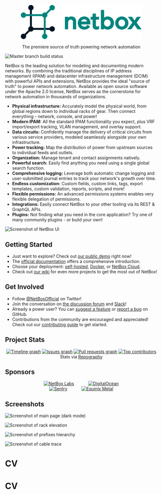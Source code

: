 <div align="center">
  <img src="https://raw.githubusercontent.com/netbox-community/netbox/develop/docs/netbox_logo.svg" width="400" alt="NetBox logo" />

  The premiere source of truth powering network automation
</div>

![Master branch build status](https://github.com/netbox-community/netbox/workflows/CI/badge.svg?branch=master)

NetBox is the leading solution for modeling and documenting modern networks. By
combining the traditional disciplines of IP address management (IPAM) and
datacenter infrastructure management (DCIM) with powerful APIs and extensions,
NetBox provides the ideal "source of truth" to power network automation.
Available as open source software under the Apache 2.0 license, NetBox serves
as the cornerstone for network automation in thousands of organizations.

* **Physical infrastructure:** Accurately model the physical world, from global regions down to individual racks of gear. Then connect everything - network, console, and power!
* **Modern IPAM:** All the standard IPAM functionality you expect, plus VRF import/export tracking, VLAN management, and overlay support.
* **Data circuits:** Confidently manage the delivery of critical circuits from various service providers, modeled seamlessly alongside your own infrastructure.
* **Power tracking:** Map the distribution of power from upstream sources to individual feeds and outlets.
* **Organization:** Manage tenant and contact assignments natively.
* **Powerful search:** Easily find anything you need using a single global search function.
* **Comprehensive logging:** Leverage both automatic change logging and user-submitted journal entries to track your network's growth over time.
* **Endless customization:** Custom fields, custom links, tags, export templates, custom validation, reports, scripts, and more!
* **Flexible permissions:** An advanced permissions systems enables very flexible delegation of permissions.
* **Integrations:** Easily connect NetBox to your other tooling via its REST & GraphQL APIs.
* **Plugins:** Not finding what you need in the core application? Try one of many community plugins - or build your own!

![Screenshot of NetBox UI](docs/media/screenshots/netbox-ui.png "NetBox UI")

## Getting Started

* Just want to explore? Check out [our public demo](https://demo.netbox.dev/) right now!
* The [official documentation](https://docs.netbox.dev) offers a comprehensive introduction.
* Choose your deployment: [self-hosted](https://github.com/netbox-community/netbox), [Docker](https://github.com/netbox-community/netbox-docker), or [NetBox Cloud](https://netboxlabs.com/netbox-cloud/).
* Check out [our wiki](https://github.com/netbox-community/netbox/wiki/Community-Contributions) for even more projects to get the most out of NetBox!

## Get Involved

* Follow [@NetBoxOfficial](https://twitter.com/NetBoxOfficial) on Twitter!
* Join the conversation on [the discussion forum](https://github.com/netbox-community/netbox/discussions) and [Slack](https://netdev.chat/)!
* Already a power user? You can [suggest a feature](https://github.com/netbox-community/netbox/issues/new?assignees=&labels=type%3A+feature&template=feature_request.yaml) or [report a bug](https://github.com/netbox-community/netbox/issues/new?assignees=&labels=type%3A+bug&template=bug_report.yaml) on GitHub.
* Contributions from the community are encouraged and appreciated! Check out our [contributing guide](CONTRIBUTING.md) to get started.

## Project Stats

<div align="center">
  <a href="https://github.com/netbox-community/netbox/commits"><img src="https://images.repography.com/29023055/netbox-community/netbox/recent-activity/31db894eee74b8a5475e3af307a81b6c_timeline.svg" alt="Timeline graph"></a>
  <a href="https://github.com/netbox-community/netbox/issues"><img src="https://images.repography.com/29023055/netbox-community/netbox/recent-activity/31db894eee74b8a5475e3af307a81b6c_issues.svg" alt="Issues graph"></a>
  <a href="https://github.com/netbox-community/netbox/pulls"><img src="https://images.repography.com/29023055/netbox-community/netbox/recent-activity/31db894eee74b8a5475e3af307a81b6c_prs.svg" alt="Pull requests graph"></a>
  <a href="https://github.com/netbox-community/netbox/graphs/contributors"><img src="https://images.repography.com/29023055/netbox-community/netbox/recent-activity/31db894eee74b8a5475e3af307a81b6c_users.svg" alt="Top contributors"></a>
  <br />Stats via <a href="https://repography.com">Repography</a>
</div>

## Sponsors

<div align="center">

  [![NetBox Labs](https://raw.githubusercontent.com/wiki/netbox-community/netbox/images/sponsors/netbox_labs.png)](https://netboxlabs.com)
  &nbsp;&nbsp;&nbsp;&nbsp;&nbsp;&nbsp;&nbsp;&nbsp;&nbsp;&nbsp;
  [![DigitalOcean](https://raw.githubusercontent.com/wiki/netbox-community/netbox/images/sponsors/digitalocean.png)](https://try.digitalocean.com/developer-cloud)
  <br />
  [![Sentry](https://raw.githubusercontent.com/wiki/netbox-community/netbox/images/sponsors/sentry.png)](https://sentry.io)
  &nbsp;&nbsp;&nbsp;&nbsp;&nbsp;&nbsp;&nbsp;&nbsp;&nbsp;&nbsp;
  [![Equinix Metal](https://raw.githubusercontent.com/wiki/netbox-community/netbox/images/sponsors/equinix.png)](https://metal.equinix.com)

</div>

## Screenshots

![Screenshot of main page (dark mode)](docs/media/screenshots/home-dark.png "Main page (dark mode)")

![Screenshot of rack elevation](docs/media/screenshots/rack.png "Rack elevation")

![Screenshot of prefixes hierarchy](docs/media/screenshots/prefixes-list.png "Prefixes hierarchy")

![Screenshot of cable trace](docs/media/screenshots/cable-trace.png "Cable tracing")
# CV
# CV
